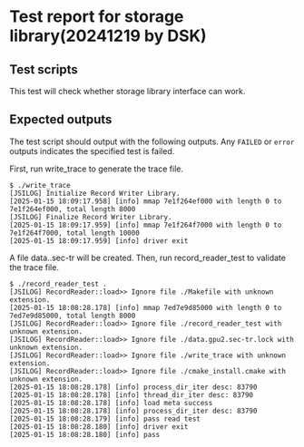 # Test report for storage library(20241219 by DSK)

## Test scripts

This test will check whether storage library interface can work.

## Expected outputs

The test script should output with the following outputs. Any `FAILED` or `error` outputs indicates the specified test is failed.

First, run write_trace to generate the trace file.
```
$ ./write_trace 
[JSILOG] Initialize Record Writer Library.
[2025-01-15 18:09:17.958] [info] mmap 7e1f264ef000 with length 0 to 7e1f264ef000, total length 8000
[JSILOG] Finalize Record Writer Library.
[2025-01-15 18:09:17.959] [info] mmap 7e1f264f7000 with length 0 to 7e1f264f7000, total length 10000
[2025-01-15 18:09:17.959] [info] driver exit
```
A file data.<node-name>.sec-tr will be created.
Then, run record_reader_test to validate the trace file.
```
$ ./record_reader_test .
[JSILOG] RecordReader::load>> Ignore file ./Makefile with unknown extension.
[2025-01-15 18:08:28.178] [info] mmap 7ed7e9d85000 with length 0 to 7ed7e9d85000, total length 8000
[JSILOG] RecordReader::load>> Ignore file ./record_reader_test with unknown extension.
[JSILOG] RecordReader::load>> Ignore file ./data.gpu2.sec-tr.lock with unknown extension.
[JSILOG] RecordReader::load>> Ignore file ./write_trace with unknown extension.
[JSILOG] RecordReader::load>> Ignore file ./cmake_install.cmake with unknown extension.
[2025-01-15 18:08:28.178] [info] process_dir_iter desc: 83790
[2025-01-15 18:08:28.178] [info] thread_dir_iter desc: 83790
[2025-01-15 18:08:28.178] [info] load meta success
[2025-01-15 18:08:28.178] [info] process_dir_iter desc: 83790
[2025-01-15 18:08:28.179] [info] pass read test
[2025-01-15 18:08:28.180] [info] driver exit
[2025-01-15 18:08:28.180] [info] pass
```